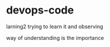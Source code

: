 # devops-code
larning2
trying to learn it and observing

way of understanding is the importance












